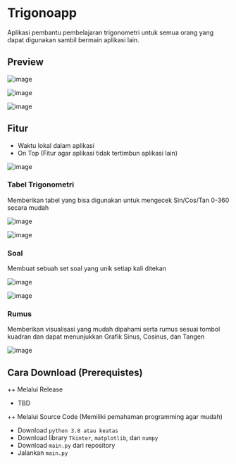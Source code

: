 # Trigonoapp

Aplikasi pembantu pembelajaran trigonometri untuk semua orang yang dapat digunakan sambil bermain aplikasi lain.

## Preview
![image](https://user-images.githubusercontent.com/94969176/206151345-920165f3-1ddc-4a6a-a672-e4583eae8516.png)

![image](https://user-images.githubusercontent.com/94969176/206151442-fb91f18b-3504-47a7-ace8-5e573756d6a5.png)

![image](https://user-images.githubusercontent.com/94969176/206151514-539a28e3-7585-4f37-b9ff-fdec6908ff4b.png)


## Fitur
- Waktu lokal dalam aplikasi
- On Top (Fitur agar aplikasi tidak tertimbun aplikasi lain)

![image](https://user-images.githubusercontent.com/94969176/206152240-0125fc13-b02b-40ff-aa3c-49b1d6d3a8b8.png)

### Tabel Trigonometri
Memberikan tabel yang bisa digunakan untuk mengecek Sin/Cos/Tan 0-360 secara mudah

![image](https://user-images.githubusercontent.com/94969176/206151784-77e38c17-b78d-4143-b390-ceb91f9f823c.png)

![image](https://user-images.githubusercontent.com/94969176/206151831-70b54fa0-17db-41a6-b1cc-330b10a1dcf8.png)

### Soal
Membuat sebuah set soal yang unik setiap kali ditekan

![image](https://user-images.githubusercontent.com/94969176/206152497-c61ffbb8-d852-4899-bf22-97bd6b959d88.png)

![image](https://user-images.githubusercontent.com/94969176/206153050-830ed499-4e89-4f3e-b2bf-eead31ac81ab.png)

### Rumus
Memberikan visualisasi yang mudah dipahami serta rumus sesuai tombol kuadran dan dapat menunjukkan Grafik Sinus, Cosinus, dan Tangen

![image](https://user-images.githubusercontent.com/94969176/206153443-9b46cb1d-f33c-44c7-82b7-acd67b937f27.png)

## Cara Download (Prerequistes)
++ Melalui Release
- TBD

++ Melalui Source Code (Memiliki pemahaman programming agar mudah)
- Download `python 3.8 atau keatas`
- Download library `Tkinter`, `matplotlib`, dan `numpy`
- Download `main.py` dari repository
- Jalankan `main.py`
